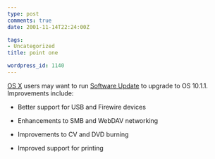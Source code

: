 ```yaml
---
type: post
comments: true
date: 2001-11-14T22:24:00Z

tags:
- Uncategorized
title: point one

wordpress_id: 1140
---
```


[OS X](http://www.apple.com/macosx/) users may want to run [Software Update](http://www.apple.com/macosx/upgrade/softwareupdates.html) to upgrade to OS 10.1.1. Improvements include:
  


  




  


  


  * Better support for USB and Firewire devices

  


  


  * Enhancements to SMB and WebDAV networking

  


  


  * Improvements to CV and DVD burning

  


  


  * Improved support for printing

  


  


  


